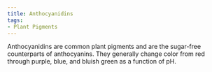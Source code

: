 ```yaml
---
title: Anthocyanidins
tags:
- Plant Pigments
---
```

Anthocyanidins are common plant pigments and are the sugar-free counterparts of anthocyanins. They generally change color from red through purple, blue, and bluish green as a function of pH.